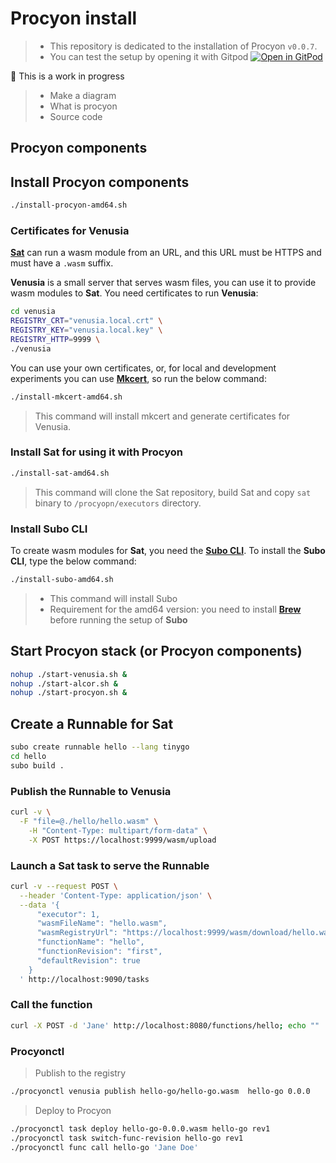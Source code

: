 # Procyon install

> - This repository is dedicated to the installation of Procyon `v0.0.7`.
> - You can test the setup by opening it with Gitpod
[![Open in GitPod](https://gitpod.io/button/open-in-gitpod.svg)](https://gitpod.io/#https://github.com/bots-garden/procyon-setup)

🚧 This is a work in progress
> - Make a diagram
> - What is procyon
> - Source code


## Procyon components

## Install Procyon components

```bash
./install-procyon-amd64.sh
```

### Certificates for Venusia

**[Sat](https://github.com/suborbital/sat)** can run a wasm module from an URL, and this URL must be HTTPS and must have a `.wasm` suffix.

**Venusia** is a small server that serves wasm files, you can use it to provide wasm modules to **Sat**. You need certificates to run **Venusia**:

```bash
cd venusia
REGISTRY_CRT="venusia.local.crt" \
REGISTRY_KEY="venusia.local.key" \
REGISTRY_HTTP=9999 \
./venusia
```
You can use your own certificates, or, for local and development experiments you can use **[Mkcert](https://github.com/FiloSottile/mkcert)**, so run the below command:

```bash
./install-mkcert-amd64.sh
```
> This command will install mkcert and generate certificates for Venusia.

### Install Sat for using it with Procyon

```bash
./install-sat-amd64.sh
```
> This command will clone the Sat repository, build Sat and copy `sat` binary to `/procyopn/executors` directory.

### Install Subo CLI

To create wasm modules for **Sat**, you need the **[Subo CLI](https://github.com/suborbital/subo)**. To install the **Subo CLI**, type the below command:

```bash
./install-subo-amd64.sh
```
> - This command will install Subo
> - Requirement for the amd64 version: you need to install **[Brew](https://docs.brew.sh/Homebrew-on-Linux)** before running the setup of **Subo**

## Start Procyon stack (or Procyon components)

```bash
nohup ./start-venusia.sh &
nohup ./start-alcor.sh &
nohup ./start-procyon.sh &
```

## Create a Runnable for Sat

```bash
subo create runnable hello --lang tinygo
cd hello
subo build .
```

### Publish the Runnable to Venusia

```bash
curl -v \
  -F "file=@./hello/hello.wasm" \
	-H "Content-Type: multipart/form-data" \
	-X POST https://localhost:9999/wasm/upload
```

### Launch a Sat task to serve the Runnable

```bash
curl -v --request POST \
  --header 'Content-Type: application/json' \
  --data '{
      "executor": 1,
      "wasmFileName": "hello.wasm",
      "wasmRegistryUrl": "https://localhost:9999/wasm/download/hello.wasm",
      "functionName": "hello",
      "functionRevision": "first",
      "defaultRevision": true
    }
  ' http://localhost:9090/tasks
```

### Call the function

```bash
curl -X POST -d 'Jane' http://localhost:8080/functions/hello; echo ""
```

### Procyonctl

> Publish to the registry
```bash
./procyonctl venusia publish hello-go/hello-go.wasm  hello-go 0.0.0
```

> Deploy to Procyon
```bash
./procyonctl task deploy hello-go-0.0.0.wasm hello-go rev1
./procyonctl task switch-func-revision hello-go rev1
./procyonctl func call hello-go 'Jane Doe'
```